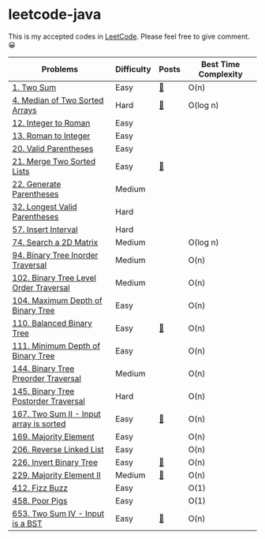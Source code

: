# leetcode-java

This is my accepted codes in [LeetCode](https://leetcode.com/). Please feel free to give comment. 😀

Problems | Difficulty | Posts | Best Time Complexity
------ | ----- | --- | -----
[1. Two Sum](https://leetcode.com/problems/two-sum/description/) | Easy | [🐸](https://yianzhou.com/algorithms/2018/07/16/two-sum.html) | O(n)
[4. Median of Two Sorted Arrays](https://leetcode.com/problems/median-of-two-sorted-arrays/description/)| Hard | [🐸](https://yianzhou.com/algorithms/2018/07/11/median-of-two-sorted-array.html) | O(log n)	 
[12. Integer to Roman](https://leetcode.com/problems/integer-to-roman/description/)| Easy| |
[13. Roman to Integer](https://leetcode.com/problems/roman-to-integer/description/)| Easy| |
[20. Valid Parentheses](https://leetcode.com/problems/valid-parentheses/description/)| Easy | |
[21. Merge Two Sorted Lists](https://leetcode.com/problems/merge-two-sorted-lists/description/) | Easy |[🐸](https://yianzhou.com/algorithms/2018/07/05/merge-two-list.html)
[22. Generate Parentheses](https://leetcode.com/problems/generate-parentheses/description/) | Medium | |
[32. Longest Valid Parentheses](https://leetcode.com/problems/longest-valid-parentheses/description/) | Hard | |
[57. Insert Interval](https://leetcode.com/problems/insert-interval/description/) | Hard | 
[74. Search a 2D Matrix](https://leetcode.com/problems/search-a-2d-matrix/description/) | Medium | | O(log n)
[94. Binary Tree Inorder Traversal](https://leetcode.com/problems/binary-tree-inorder-traversal/description/) | Medium | | O(n)
[102. Binary Tree Level Order Traversal](https://leetcode.com/problems/binary-tree-level-order-traversal/description/) | Medium | | O(n)
[104. Maximum Depth of Binary Tree](https://leetcode.com/problems/maximum-depth-of-binary-tree/description/) | Easy | | O(n)
[110. Balanced Binary Tree](https://leetcode.com/problems/balanced-binary-tree/description/) | Easy | [🐸](https://yianzhou.com/algorithms/2018/07/06/binary-tree-is-balanced.html) | O(n)
[111. Minimum Depth of Binary Tree](https://leetcode.com/problems/minimum-depth-of-binary-tree/description/) | Easy | | O(n)
[144. Binary Tree Preorder Traversal](https://leetcode.com/problems/binary-tree-preorder-traversal/description/) | Medium | | O(n)
[145. Binary Tree Postorder Traversal](https://leetcode.com/problems/binary-tree-postorder-traversal/description/) | Hard | | O(n)
[167. Two Sum II - Input array is sorted](https://leetcode.com/problems/two-sum-ii-input-array-is-sorted/description/) | Easy | [🐸](https://yianzhou.com/algorithms/2018/07/16/two-sum.html) | O(n)
[169. Majority Element](https://leetcode.com/problems/majority-element/description/) | Easy | | O(n)
[206. Reverse Linked List](https://leetcode.com/problems/reverse-linked-list/description/) | Easy | | O(n)
[226. Invert Binary Tree](https://leetcode.com/problems/invert-binary-tree/description/) | Easy | [🐸](https://yianzhou.com/algorithms/2018/07/17/invert-binary-tree.html) | O(n)
[229. Majority Element II](https://leetcode.com/problems/majority-element-ii/description/) | Medium | [🐸](https://yianzhou.com/algorithms/2018/07/10/majority-element.html) | O(n)
[412. Fizz Buzz](https://leetcode.com/problems/fizz-buzz/description/) | Easy | | O(1)
[458. Poor Pigs](https://leetcode.com/problems/poor-pigs/description/) | Easy | | O(1)
[653. Two Sum IV - Input is a BST](https://leetcode.com/problems/two-sum-iv-input-is-a-bst/description/) | Easy | [🐸](https://yianzhou.com/algorithms/2018/07/16/two-sum.html) | O(n)
